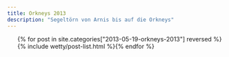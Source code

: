 ```yaml
---
title: Orkneys 2013
description: "Segeltörn von Arnis bis auf die Orkneys"
---
```

<ul class="post-list">{% for post in site.categories["2013-05-19-orkneys-2013"] reversed %}{% include wetty/post-list.html %}{% endfor %}</ul>